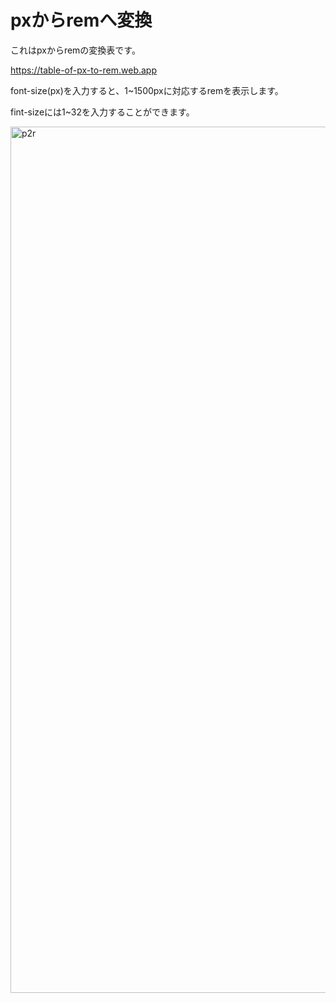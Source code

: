 # pxからremへ変換
これはpxからremの変換表です。

https://table-of-px-to-rem.web.app

font-size(px)を入力すると、1~1500pxに対応するremを表示します。

fint-sizeには1~32を入力することができます。

<img width="1386" alt="p2r" src="https://user-images.githubusercontent.com/10436645/132133812-d19a36e2-3cd5-45f1-b7a3-e5dd4b83183f.png">
